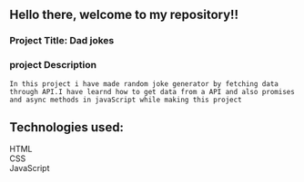 ## Hello there, welcome to my repository!!
### Project Title: Dad jokes 
### project Description
```
In this project i have made random joke generator by fetching data through API.I have learnd how to get data from a API and also promises and async methods in javaScript while making this project
```
## Technologies used:<br>
HTML <br>
CSS <br>
JavaScript
